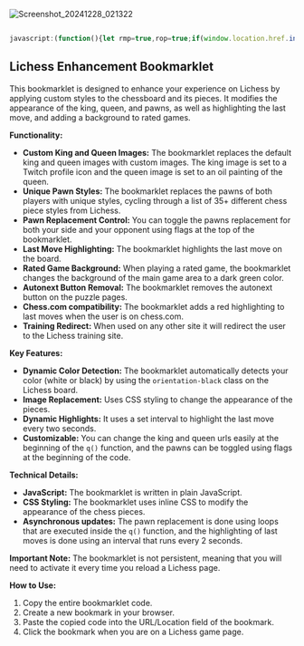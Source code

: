 
![Screenshot_20241228_021322](https://github.com/user-attachments/assets/57659015-1f0d-470d-adad-cc08b83678ce)


```js

javascript:(function(){let rmp=true,rop=true;if(window.location.href.includes('chess.com')){const s=document.createElement('style');s.innerHTML='.highlight{background-color:red!important;opacity:1!important}';document.head.appendChild(s)}else{if(document.querySelector('cg-board')){function a(e,t,c){if(!e||!e.classList.contains(c))return;e.classList.remove('black','white',c);e.style.background=t;e.style.backgroundSize='cover';const b=e.style.backgroundImage;if(b&&b.includes('https://lichess1.org/assets/_KA7qyN/piece/')){console.log(`Piece loaded for ${e.classList.value} with ${t}`)}else{console.log(`Piece fail ${e.classList.value} with ${t}`);setTimeout(()=>a(e,t,c),100)}}function p(e,c,t){if(!e)return;e.forEach((el,i)=>{const s=i%t.length;const u=`url(https://lichess1.org/assets/_KA7qyN/piece/${t[s]}/${c[0]}P.svg)`;a(el,u,c)})}function f(){let m,pcs={black:{pawns:[],king:null,queen:null},white:{pawns:[],king:null,queen:null}},ki='url(https://static-cdn.jtvnw.net/jtv_user_pictures/67dcc3a8-669c-4670-96d1-0ad3728c3adb-profile_image-70x70.png)',qu='url(https://i.imgur.com/FhwFGbb.jpg)';let l=document.querySelector('.puzzle__feedback.play');if(l){let i=l.querySelector('.instruction em');if(i){if(i.textContent.includes('black'))m='black';else if(i.textContent.includes('white'))m='white'}if(m){pcs[m].king=document.querySelector(`.${m}.king`);pcs[m].queen=document.querySelector(`.${m}.queen`)}}if(!m){let b=document.querySelector('.cg-wrap');if(b){m=b.classList.contains('orientation-black')?'black':'white';console.log("Player:",m);pcs[m].king=document.querySelector(`.${m}.king`);pcs[m].queen=document.querySelector(`.${m}.queen`)}}if(m){pcs[m].pawns=document.querySelectorAll(`.${m}.pawn`);const om=m==='black'?'white':'black';pcs[om].pawns=document.querySelectorAll(`.${om}.pawn`);if(pcs[m].king){a(pcs[m].king,ki,m)}if(pcs[m].queen){a(pcs[m].queen,qu,m)}const sty=["cburnett","merida","alpha","chessnut","chess7","reillycraig","companion","riohacha","kosal","le%20Zigzag","fantasy","spatial","celtic","california","caliente","pixel","maestro","fresca","cardinal","gioco","tatiana","staunty","cooke","monarchy","governor","dubrovny","icpieces","mpchess","kiwen-suwi","horsey","anarcandy","shapes","letter","disguised"];if(rmp){p(Array.from(pcs[m].pawns),m,sty)}if(rop){p(Array.from(pcs[om].pawns),om,sty)}}}function b(){const p=document.querySelector('.puzzle__side__user__rating'),g=document.querySelector('.game__meta__infos');if((p&&p.querySelector('strong'))||(g&&g.querySelector('.setup')&&g.querySelector('.setup').textContent.includes('Rated'))){if(p&&p.querySelector('strong'))document.querySelector('.puzzle__side__user').style.backgroundColor='#0B3B0B';else document.querySelector('main.round').style.backgroundColor='#0B3B0B'}}function h(){const l=document.querySelectorAll('.last-move');l.forEach(el=>{if(el&&!el.style.cssText.includes('box-shadow')){el.style.cssText+='box-shadow:0 0 15px rgba(0,0,0,0.7);outline:5px solid black;background-image:linear-gradient(to bottom,rgba(255,255,0,0.5),rgba(255,255,0,0.2))'}})}f();b();const t=setInterval(function(){h();f();b()},2000);const an=document.querySelectorAll('#puzzle-toggle-autonext,label[for="puzzle-toggle-autonext"]');an.forEach(el=>el.remove())}else window.location.href='https://lichess.org/training'}})()

```


## Lichess Enhancement Bookmarklet

This bookmarklet is designed to enhance your experience on Lichess by applying custom styles to the chessboard and its pieces. It modifies the appearance of the king, queen, and pawns, as well as highlighting the last move, and adding a background to rated games.

**Functionality:**

*   **Custom King and Queen Images:** The bookmarklet replaces the default king and queen images with custom images. The king image is set to a Twitch profile icon and the queen image is set to an oil painting of the queen.
*   **Unique Pawn Styles:**  The bookmarklet replaces the pawns of both players with unique styles, cycling through a list of 35+ different chess piece styles from Lichess.
*  **Pawn Replacement Control:** You can toggle the pawns replacement for both your side and your opponent using flags at the top of the bookmarklet.
*   **Last Move Highlighting:** The bookmarklet highlights the last move on the board.
*   **Rated Game Background:** When playing a rated game, the bookmarklet changes the background of the main game area to a dark green color.
*   **Autonext Button Removal:** The bookmarklet removes the autonext button on the puzzle pages.
*  **Chess.com compatibility:** The bookmarklet adds a red highlighting to last moves when the user is on chess.com.
* **Training Redirect:** When used on any other site it will redirect the user to the Lichess training site.

**Key Features:**

*   **Dynamic Color Detection:** The bookmarklet automatically detects your color (white or black) by using the `orientation-black` class on the Lichess board.
*   **Image Replacement:** Uses CSS styling to change the appearance of the pieces.
*   **Dynamic Highlights:** It uses a set interval to highlight the last move every two seconds.
*  **Customizable:** You can change the king and queen urls easily at the beginning of the `q()` function, and the pawns can be toggled using flags at the beginning of the code.

**Technical Details:**

*   **JavaScript:** The bookmarklet is written in plain JavaScript.
*   **CSS Styling:** The bookmarklet uses inline CSS to modify the appearance of the chess pieces.
*   **Asynchronous updates:** The pawn replacement is done using loops that are executed inside the `q()` function, and the highlighting of last moves is done using an interval that runs every 2 seconds.

**Important Note:**
The bookmarklet is not persistent, meaning that you will need to activate it every time you reload a Lichess page.

**How to Use:**

1.  Copy the entire bookmarklet code.
2.  Create a new bookmark in your browser.
3.  Paste the copied code into the URL/Location field of the bookmark.
4.  Click the bookmark when you are on a Lichess game page.


